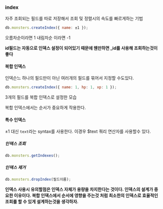 ### index

자주 조회되는 필드를 따로 저장해서 조회 및 정렬시의 속도를 빠르게하는 기법

```js
db.monsters.createIndex({ name: ±1 });
```

오름차순이라면 1 내림차순 이라면 -1

**id필드는 자동으로 인덱스 설정이 되어있기 때문에 웬만하면 _id를 사용해 조회하는것이 좋다**

#### 복합 인덱스

인덱슨느 하나의 필드만이 아닌 여러개의 필드를 묶어서 지정할 수도있다.

```js
db.monsters.createIndex({ name: 1, hp: 1, xp: 1 });
```

3개의 필드를 복합 인덱스로 설정한 모습

복합 인덱스에서는 순서가 중요하게 작용한다.

#### 특수 인덱스

±1 대신 `text`라는 syntax를 사용한다. 이경우 $text 쿼리 연산자를 사용할수 있다.

##### 인덱스 조회

```js
db.monsters.getIndexes();
```

##### 인덱스 제거

```js
db.monsters.dropIndex(필드이름);
```

**인덱스 사용시 유의할점은 인덱스 자체가 용량을 차지한다는 것이다. 인덱스의 설계가 중요한 이유이다. 복합 인덱스에서 순서에 영향을 주는것 처럼 최소한의 인덱스로 효율적인 조회를 할 수 있게 설계하는것을 생각하자.**